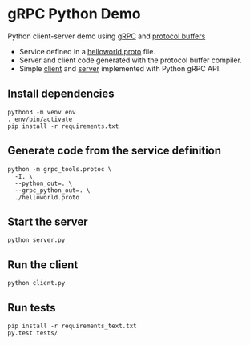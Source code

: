 # gRPC Python Demo

Python client-server demo using [gRPC](https://grpc.io/) and
[protocol buffers](https://developers.google.com/protocol-buffers/docs/overview)

- Service defined in a [helloworld.proto](helloworld.proto) file.
- Server and client code generated with the protocol buffer compiler.
- Simple [client](client.py) and [server](server.py) implemented with Python gRPC API.

## Install dependencies
```
python3 -m venv env
. env/bin/activate
pip install -r requirements.txt
```

## Generate code from the service definition
```
python -m grpc_tools.protoc \
  -I. \
  --python_out=. \
  --grpc_python_out=. \
  ./helloworld.proto
```

## Start the server
```
python server.py
```

## Run the client
```
python client.py
```

## Run tests
```
pip install -r requirements_text.txt
py.test tests/
```
